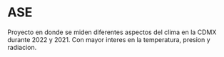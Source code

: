 # ASE
Proyecto en donde se miden diferentes aspectos del clima en la CDMX durante 2022 y 2021. Con mayor interes en la temperatura, presion y radiacion.  

